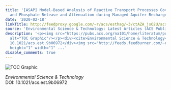 ```yaml
---
title: '[ASAP] Model-Based Analysis of Reactive Transport Processes Governing Fluoride
  and Phosphate Release and Attenuation during Managed Aquifer Recharge'
date: '2020-02-18'
linkTitle: http://feedproxy.google.com/~r/acs/esthag/~3/ctAZA_jsO2U/acs.est.9b06972
source: 'Environmental Science & Technology: Latest Articles (ACS Publications)'
description: '<p><img src="https://pubs.acs.org/na101/home/literatum/publisher/achs/journals/content/esthag/0/esthag.ahead-of-print/acs.est.9b06972/20200218/images/medium/es9b06972_0006.gif"
  alt="TOC Graphic"/></p><div><cite>Environmental Science & Technology</cite></div><div>DOI:
  10.1021/acs.est.9b06972</div><img src="http://feeds.feedburner.com/~r/acs/esthag/~4/ctAZA_jsO2U"
  height="1" width="1" ...'
disable_comments: true
---
```

<p><img src="https://pubs.acs.org/na101/home/literatum/publisher/achs/journals/content/esthag/0/esthag.ahead-of-print/acs.est.9b06972/20200218/images/medium/es9b06972_0006.gif" alt="TOC Graphic"/></p><div><cite>Environmental Science & Technology</cite></div><div>DOI: 10.1021/acs.est.9b06972</div><img src="http://feeds.feedburner.com/~r/acs/esthag/~4/ctAZA_jsO2U" height="1" width="1" ...